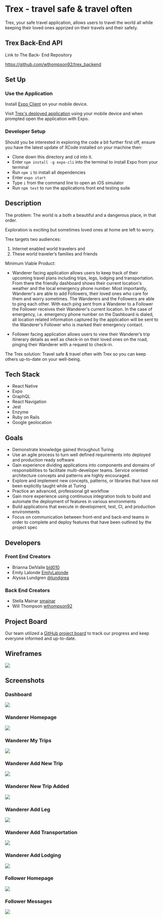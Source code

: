 # Trex - travel safe & travel often

Trex, your safe travel application, allows users to travel the world all while keeping their loved ones apprized on their travels and their safety. 

## Trex Back-End API
Link to The Back- End Repository 

https://github.com/wthompson92/trex_backend

## Set Up

### Use the Application

Install [Expo Client](https://expo.io/tools#client) on your mobile device.

Visit [Trex's deployed application](https://exp.host/@briannadelvalle/Trex) using your mobile device and when prompted open the application with Expo.

### Developer Setup

Should you be interested in exploring the code a bit further first off, ensure you have the latest update of XCode installed on your machine then:

 - Clone down this directory and cd into it.
 - Enter `npm install -g expo-cli` into the terminal to install Expo from your terminal
 - Run `npm i` to install all dependencies
 - Enter `expo start`
 - Type `i` from the command line to open an iOS simulator
 - Run `npm test` to run the applications front end testing suite


## Description

The problem: The world is a both a beautiful and a dangerous place, in that order.

Exploration is exciting but sometimes loved ones at home are left to worry.

Trex targets two audiences: 
  1) Internet enabled world travelers and
  2) These world traveler’s families and friends

Minimum Viable Product: 

 - Wanderer facing application allows users to keep track of their upcoming travel plans including trips, legs, lodging and transportation. From there the friendly dashboard shows their current location's weather and the local emergency phone number. Most importantly, Wanderer's are able to add Followers, their loved ones who care for them and worry sometimes. The Wanderers and the Followers are able to ping each other. With each ping sent from a Wanderer to a Follower the Follower receives their Wanderer's current location. In the case of emergency, i.e. emergency phone number on the Dashboard is dialed, all location related information captured by the application will be sent to the Wanderer's Follower who is marked their emergency contact.

 - Follower facing application allows users to view their Wanderer’s trip itinerary details as well as check-in on their loved ones on the road, pinging their Wanderer with a request to check-in.

The Trex solution: Travel safe & travel often with Trex so you can keep others up-to-date on your well-being.


## Tech Stack
* React Native
* Expo
* GraphQL
* React Navigation
* Jest 
* Enzyme
* Ruby on Rails
* Google geolocation

## Goals
  - Demonstrate knowledge gained throughout Turing
  - Use an agile process to turn well defined requirements into deployed and production ready software
  - Gain experience dividing applications into components and domains of responsibilities to facilitate multi-developer teams. Service oriented architecture concepts and patterns are highly encouraged.
  - Explore and implement new concepts, patterns, or libraries that have not been explicitly taught while at Turing
  - Practice an advanced, professional git workflow
  - Gain more experience using continuous integration tools to build and automate the deployment of features in various environments
  - Build applications that execute in development, test, CI, and production environments
  - Focus on communication between front-end and back-end teams in order to complete and deploy features that have been outlined by the project spec

## Developers

### Front End Creators
 - Brianna DelValle [bld010](https://github.com/bld010)
 - Emily Lalonde [EmilyLalonde](https://github.com/EmilyLalonde)
 - Alyssa Lundgren [@lundgrea](https://github.com/lundgrea)
 
### Back End Creators
 - Stella Mainar [smainar](https://github.com/smainar)
 - Will Thompson [wthompson92](https://github.com/wthompson92)

## Project Board

Our team utilized a [GitHub project board](https://github.com/bld010/FE-Trex/projects/2) to track our progress and keep everyone informed and up-to-date. 

## Wireframes
![](https://user-images.githubusercontent.com/38546045/67911618-17c95680-fb7f-11e9-8154-944ad7d672d6.jpeg)

## Screenshots

### Dashboard
![](https://user-images.githubusercontent.com/38546045/67953789-b5f10700-fbe7-11e9-9475-de1a13a14493.png)

### Wanderer Homepage
![](https://user-images.githubusercontent.com/38546045/67954084-3a438a00-fbe8-11e9-8f8f-596aa9e53875.png)

### Wanderer My Trips
![](https://user-images.githubusercontent.com/38546045/67954214-737bfa00-fbe8-11e9-92ea-679b52f2b6e6.png)

### Wanderer Add New Trip
![](https://user-images.githubusercontent.com/38546045/67954291-9a3a3080-fbe8-11e9-9f8c-a91800fdc49f.png)

### Wanderer New Trip Added
![](https://user-images.githubusercontent.com/38546045/67954370-c05fd080-fbe8-11e9-83b8-c6b9f0f358f4.png)

### Wanderer Add Leg
![](https://user-images.githubusercontent.com/38546045/67954525-087ef300-fbe9-11e9-8f54-8f07ec2325b4.pn)

### Wanderer Add Transportation
![](https://user-images.githubusercontent.com/38546045/67954404-d53c6400-fbe8-11e9-8049-4d2d021539eb.png)

### Wanderer Add Lodging
![](https://user-images.githubusercontent.com/38546045/67954439-e38a8000-fbe8-11e9-8a43-459efeaa130b.png)

### Follower Homepage
![](https://user-images.githubusercontent.com/38546045/67954711-4e3bbb80-fbe9-11e9-8e03-2c4d1b2216f4.png)

### Follower Messages
![](https://user-images.githubusercontent.com/38546045/67954745-5a277d80-fbe9-11e9-9196-30b815de6f58.png)



